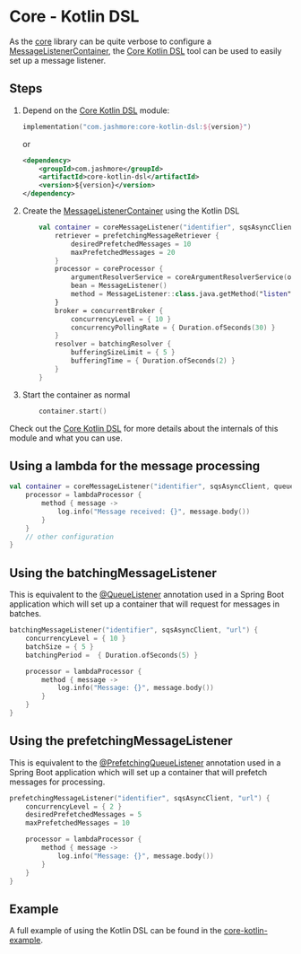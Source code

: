 # Core - Kotlin DSL

As the [core](../../../core) library can be quite verbose to configure
a [MessageListenerContainer](../../../api/src/main/java/com/jashmore/sqs/container/MessageListenerContainer.java),
the [Core Kotlin DSL](../../../extensions/core-kotlin-dsl) tool can be used to easily set up a message listener.

## Steps

1. Depend on the [Core Kotlin DSL](../../../extensions/core-kotlin-dsl) module:

    ```kotlin
    implementation("com.jashmore:core-kotlin-dsl:${version}")
    ```

   or

    ```xml
    <dependency>
        <groupId>com.jashmore</groupId>
        <artifactId>core-kotlin-dsl</artifactId>
        <version>${version}</version>
    </dependency>
    ```

1. Create the [MessageListenerContainer](../../../api/src/main/java/com/jashmore/sqs/container/MessageListenerContainer.java) using the Kotlin DSL

    ```kotlin
        val container = coreMessageListener("identifier", sqsAsyncClient, queueUrl) {
            retriever = prefetchingMessageRetriever {
                desiredPrefetchedMessages = 10
                maxPrefetchedMessages = 20
            }
            processor = coreProcessor {
                argumentResolverService = coreArgumentResolverService(objectMapper)
                bean = MessageListener()
                method = MessageListener::class.java.getMethod("listen", String::class.java)
            }
            broker = concurrentBroker {
                concurrencyLevel = { 10 }
                concurrencyPollingRate = { Duration.ofSeconds(30) }
            }
            resolver = batchingResolver {
                bufferingSizeLimit = { 5 }
                bufferingTime = { Duration.ofSeconds(2) }
            }
        }
    ```

1. Start the container as normal

    ```kotlin
        container.start()
    ```

Check out the [Core Kotlin DSL](../../../extensions/core-kotlin-dsl) for more details about the internals of this module and what you can use.

## Using a lambda for the message processing

```kotlin
val container = coreMessageListener("identifier", sqsAsyncClient, queueUrl) {
    processor = lambdaProcessor {
        method { message -> 
            log.info("Message received: {}", message.body())
        }
    }
    // other configuration
}
```

## Using the batchingMessageListener

This is equivalent to
the [@QueueListener](../../../spring/spring-core/src/main/java/com/jashmore/sqs/spring/container/basic/QueueListener.java) annotation
used in a Spring Boot application which will set up a container that will request for messages in batches.

```kotlin
batchingMessageListener("identifier", sqsAsyncClient, "url") {
    concurrencyLevel = { 10 }
    batchSize = { 5 }
    batchingPeriod =  { Duration.ofSeconds(5) }

    processor = lambdaProcessor {
        method { message ->
            log.info("Message: {}", message.body())
        }
    }
}
```

## Using the prefetchingMessageListener

This is equivalent to
the [@PrefetchingQueueListener](../../../spring/spring-core/src/main/java/com/jashmore/sqs/spring/container/prefetch/PrefetchingQueueListener.java) annotation
used in a Spring Boot application which will set up a container that will prefetch messages for processing.

```kotlin
prefetchingMessageListener("identifier", sqsAsyncClient, "url") {
    concurrencyLevel = { 2 }
    desiredPrefetchedMessages = 5
    maxPrefetchedMessages = 10

    processor = lambdaProcessor {
        method { message ->
            log.info("Message: {}", message.body())
        }
    }
}
```

## Example

A full example of using the Kotlin DSL can be found in the [core-kotlin-example](../../../examples/core-kotlin-example/README.md).
